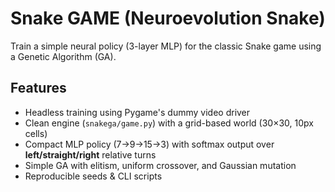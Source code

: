# Snake GAME (Neuroevolution Snake)

Train a simple neural policy (3-layer MLP) for the classic Snake game using a Genetic Algorithm (GA).

## Features
- Headless training using Pygame's dummy video driver
- Clean engine (`snakega/game.py`) with a grid-based world (30×30, 10px cells)
- Compact MLP policy (7→9→15→3) with softmax output over **left/straight/right** relative turns
- Simple GA with elitism, uniform crossover, and Gaussian mutation
- Reproducible seeds & CLI scripts


